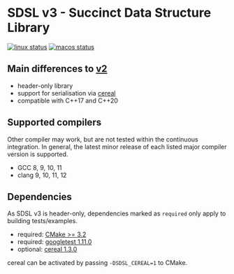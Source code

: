 # SDSL v3 - Succinct Data Structure Library

[![linux status][1]][2]
[![macos status][3]][4]

[1]: https://img.shields.io/github/workflow/status/xxsds/sdsl-lite/CI%20on%20Linux/master?style=flat&logo=github&label=Linux%20CI "Open GitHub actions page"
[2]: https://github.com/xxsds/sdsl-lite/actions?query=branch%3Amaster
[3]: https://img.shields.io/github/workflow/status/xxsds/sdsl-lite/CI%20on%20macOS/master?style=flat&logo=github&label=macOS%20CI "Open GitHub actions page"
[4]: https://github.com/xxsds/sdsl-lite/actions?query=branch%3Amaster

## Main differences to [v2](https://github.com/simongog/sdsl-lite)

* header-only library
* support for serialisation via [cereal](https://github.com/USCiLab/cereal)
* compatible with C++17 and C++20

## Supported compilers

Other compiler may work, but are not tested within the continuous integration. In general, the latest minor release of each
listed major compiler version is supported.

* GCC 8, 9, 10, 11
* clang 9, 10, 11, 12

## Dependencies

As SDSL v3 is header-only, dependencies marked as `required` only apply to building tests/examples.

* required: [CMake >= 3.2](https://github.com/Kitware/CMake)
* required: [googletest 1.11.0](https://github.com/google/googletest/releases/tag/release-1.11.0)
* optional: [cereal 1.3.0](https://github.com/USCiLab/cereal)

cereal can be activated by passing `-DSDSL_CEREAL=1` to CMake.
